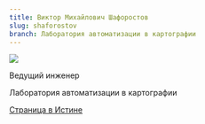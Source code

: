```yaml
---
title: Виктор Михайлович Шафоростов
slug: shaforostov
branch: Лаборатория автоматизации в картографии
---
```


![](~/assets/images/shvm.jpg)

Ведущий инженер

Лаборатория автоматизации в картографии

[Страница в Истине](https://istina.msu.ru/workers/7615781)

